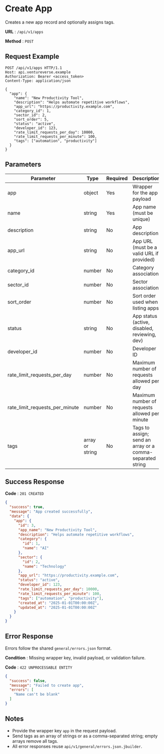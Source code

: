 # Create App

Creates a new app record and optionally assigns tags.

**URL** : `/api/v1/apps`

**Method** : `POST`

## Request Example

```http
POST /api/v1/apps HTTP/1.1
Host: api.ventureverse.example
Authorization: Bearer <access_token>
Content-Type: application/json

{
  "app": {
    "name": "New Productivity Tool",
    "description": "Helps automate repetitive workflows",
    "app_url": "https://productivity.example.com",
    "category_id": 1,
    "sector_id": 2,
    "sort_order": 5,
    "status": "active",
    "developer_id": 123,
    "rate_limit_requests_per_day": 10000,
    "rate_limit_requests_per_minute": 100,
    "tags": ["automation", "productivity"]
  }
}
```

## Parameters

| Parameter | Type | Required | Description |
|-----------|------|----------|-------------|
| app | object | Yes | Wrapper for the app payload |
| name | string | Yes | App name (must be unique) |
| description | string | No | App description |
| app_url | string | No | App URL (must be a valid URL if provided) |
| category_id | number | No | Category association |
| sector_id | number | No | Sector association |
| sort_order | number | No | Sort order used when listing apps |
| status | string | No | App status (active, disabled, reviewing, dev) |
| developer_id | number | No | Developer ID |
| rate_limit_requests_per_day | number | No | Maximum number of requests allowed per day |
| rate_limit_requests_per_minute | number | No | Maximum number of requests allowed per minute |
| tags | array<string> or string | No | Tags to assign; send an array or a comma-separated string |

## Success Response

**Code** : `201 CREATED`

```json
{
  "success": true,
  "message": "App created successfully",
  "data": {
    "app": {
      "id": 3,
      "app_name": "New Productivity Tool",
      "description": "Helps automate repetitive workflows",
      "category": {
        "id": 1,
        "name": "AI"
      },
      "sector": {
        "id": 2,
        "name": "Technology"
      },
      "app_url": "https://productivity.example.com",
      "status": "active",
      "developer_id": 123,
      "rate_limit_requests_per_day": 10000,
      "rate_limit_requests_per_minute": 100,
      "tags": ["automation", "productivity"],
      "created_at": "2025-01-01T00:00:00Z",
      "updated_at": "2025-01-01T00:00:00Z"
    }
  }
}
```

## Error Response

Errors follow the shared `general/errors.json` format.

**Condition** : Missing wrapper key, invalid payload, or validation failure.

**Code** : `422 UNPROCESSABLE ENTITY`

```json
{
  "success": false,
  "message": "Failed to create app",
  "errors": [
    "Name can't be blank"
  ]
}
```

## Notes

- Provide the wrapper key `app` in the request payload.
- Send tags as an array of strings or as a comma-separated string; empty arrays remove all tags.
- All error responses reuse `api/v1/general/errors.json.jbuilder`.

